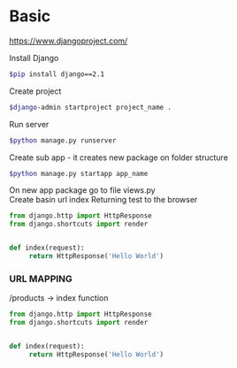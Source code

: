 # Basic #
https://www.djangoproject.com/

Install Django
```bash
$pip install django==2.1
```

Create project
```bash
$django-admin startproject project_name .
```

Run server
```bash
$python manage.py runserver
```

Create sub app - it creates new package on folder structure
```bash
$python manage.py startapp app_name
```

On new app package go to file views.py  
Create basin url index
Returning test to the browser
```python
from django.http import HttpResponse
from django.shortcuts import render


def index(request): 
     return HttpResponse('Hello World')
```

### URL MAPPING ###
/products -> index function 
```python
from django.http import HttpResponse
from django.shortcuts import render


def index(request): 
     return HttpResponse('Hello World')
```